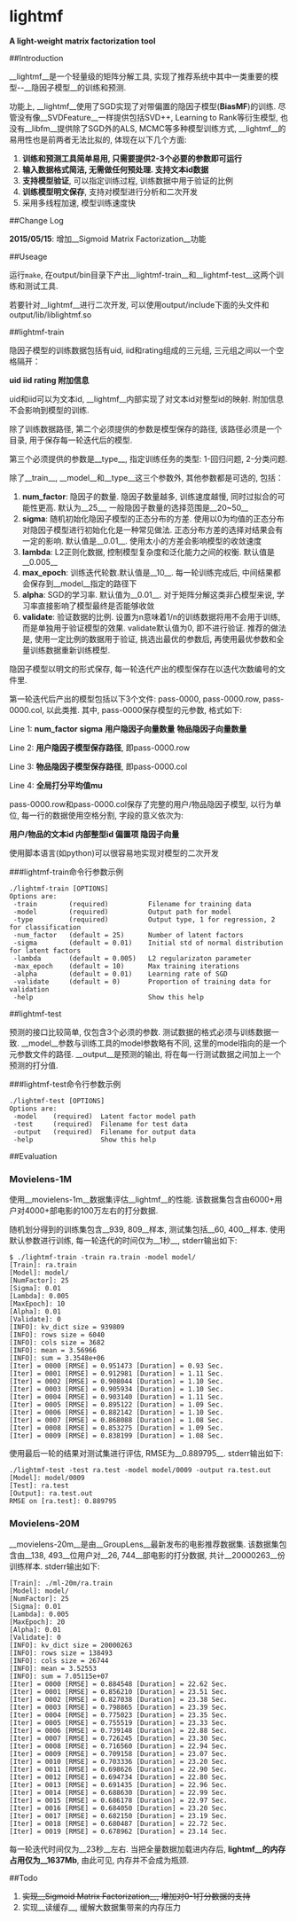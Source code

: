 # lightmf
__A light-weight matrix factorization tool__

##Introduction

__lightmf__是一个轻量级的矩阵分解工具, 实现了推荐系统中其中一类重要的模型--__隐因子模型__的训练和预测.

功能上, __lightmf__使用了SGD实现了对带偏置的隐因子模型(__BiasMF__)的训练.
尽管没有像__SVDFeature__一样提供包括SVD++, Learning to Rank等衍生模型, 
也没有__libfm__提供除了SGD外的ALS, MCMC等多种模型训练方式, __lightmf__的易用性也是前两者无法比拟的, 体现在以下几个方面:

1. __训练和预测工具简单易用, 只需要提供2-3个必要的参数即可运行__
2. __输入数据格式简洁, 无需做任何预处理. 支持文本id数据__
3. __支持模型验证__, 可以指定训练过程, 训练数据中用于验证的比例
4. __训练模型明文保存__, 支持对模型进行分析和二次开发
5. 采用多线程加速, 模型训练速度快

##Change Log

__2015/05/15__: 增加__Sigmoid Matrix Factorization__功能

##Useage

运行`make`, 在output/bin目录下产出__lightmf-train__和__lightmf-test__这两个训练和测试工具.

若要针对__lightmf__进行二次开发, 可以使用output/include下面的头文件和output/lib/liblightmf.so

##lightmf-train

隐因子模型的训练数据包括有uid, iid和rating组成的三元组, 三元组之间以一个空格隔开：

__uid iid rating 附加信息__

uid和iid可以为文本id, __lightmf__内部实现了对文本id对整型id的映射. 附加信息不会影响到模型的训练.

除了训练数据路径, 第二个必须提供的参数是模型保存的路径, 该路径必须是一个目录, 用于保存每一轮迭代后的模型.

第三个必须提供的参数是__type__, 指定训练任务的类型: 1-回归问题, 2-分类问题.

除了__train__, __model__和__type__这三个参数外, 其他参数都是可选的, 包括：

1. __num\_factor__: 隐因子的数量. 隐因子数量越多, 训练速度越慢, 同时过拟合的可能性更高. 默认为__25__, 一般隐因子数量的选择范围是__20~50__
2. __sigma__: 随机初始化隐因子模型的正态分布的方差. 使用以0为均值的正态分布对隐因子模型进行初始化化是一种常见做法. 正态分布方差的选择对结果会有一定的影响. 默认值是__0.01__. 使用太小的方差会影响模型的收敛速度
3. __lambda__: L2正则化数据, 控制模型复杂度和泛化能力之间的权衡. 默认值是__0.005__
4. __max\_epoch__: 训练迭代轮数.默认值是__10__. 每一轮训练完成后, 中间结果都会保存到__model__指定的路径下
5. __alpha__: SGD的学习率. 默认值为__0.01__. 对于矩阵分解这类非凸模型来说, 学习率直接影响了模型最终是否能够收敛
6. __validate__: 验证数据的比例. 设置为n意味着1/n的训练数据将用不会用于训练, 而是单独用于验证模型的效果. validate默认值为0, 即不进行验证. 推荐的做法是, 使用一定比例的数据用于验证, 挑选出最优的参数后, 再使用最优参数和全量训练数据重新训练模型.

隐因子模型以明文的形式保存, 每一轮迭代产出的模型保存在以迭代次数编号的文件里. 

第一轮迭代后产出的模型包括以下3个文件: pass-0000, pass-0000.row, pass-0000.col, 以此类推. 
其中, pass-0000保存模型的元参数, 格式如下:

Line 1: __num\_factor__ __sigma__ __用户隐因子向量数量__ __物品隐因子向量数量__

Line 2: __用户隐因子模型保存路径__, 即pass-0000.row

Line 3: __物品隐因子模型保存路径__, 即pass-0000.col

Line 4: __全局打分平均值mu__

pass-0000\.row和pass-0000\.col保存了完整的用户/物品隐因子模型, 以行为单位, 每一行的数据使用空格分割, 字段的意义依次为: 

__用户/物品的文本id 内部整型id 偏置项 隐因子向量__

使用脚本语言(如python)可以很容易地实现对模型的二次开发

###lightmf-train命令行参数示例

    ./lightmf-train [OPTIONS]
    Options are:
     -train        (required)          Filename for training data 
     -model        (required)          Output path for model 
     -type         (required)          Output type, 1 for regression, 2 for classification
     -num_factor   (default = 25)      Number of latent factors 
     -sigma        (default = 0.01)    Initial std of normal distribution for latent factors 
     -lambda       (default = 0.005)   L2 regularizaton parameter 
     -max_epoch    (default = 10)      Max training iterations 
     -alpha        (default = 0.01)    Learning rate of SGD 
     -validate     (default = 0)       Proportion of training data for validation 
     -help                             Show this help 

##lightmf-test

预测的接口比较简单, 仅包含3个必须的参数. 测试数据的格式必须与训练数据一致.
__model__参数与训练工具的model参数略有不同, 这里的model指向的是一个元参数文件的路径.
__output__是预测的输出, 将在每一行测试数据之间加上一个预测的打分值.

###lightmf-test命令行参数示例

    ./lightmf-test [OPTIONS]
    Options are:
     -model    (required)  Latent factor model path 
     -test     (required)  Filename for test data 
     -output   (required)  Filename for output data 
     -help                 Show this help 

##Evaluation

### Movielens-1M

使用__movielens-1m__数据集评估__lightmf__的性能.
该数据集包含由6000+用户对4000+部电影的100万左右的打分数据.

随机划分得到的训练集包含__939, 809__样本, 测试集包括__60, 400__样本.
使用默认参数进行训练, 每一轮迭代的时间仅为__1秒__, stderr输出如下:

    $ ./lightmf-train -train ra.train -model model/
    [Train]: ra.train
    [Model]: model/
    [NumFactor]: 25
    [Sigma]: 0.01
    [Lambda]: 0.005
    [MaxEpoch]: 10
    [Alpha]: 0.01
    [Validate]: 0
    [INFO]: kv_dict size = 939809
    [INFO]: rows size = 6040
    [INFO]: cols size = 3682
    [INFO]: mean = 3.56966
    [INFO]: sum = 3.3548e+06
    [Iter] = 0000 [RMSE] = 0.951473 [Duration] = 0.93 Sec.
    [Iter] = 0001 [RMSE] = 0.912981 [Duration] = 1.11 Sec.
    [Iter] = 0002 [RMSE] = 0.908044 [Duration] = 1.10 Sec.
    [Iter] = 0003 [RMSE] = 0.905934 [Duration] = 1.10 Sec.
    [Iter] = 0004 [RMSE] = 0.903140 [Duration] = 1.11 Sec.
    [Iter] = 0005 [RMSE] = 0.895122 [Duration] = 1.09 Sec.
    [Iter] = 0006 [RMSE] = 0.882142 [Duration] = 1.10 Sec.
    [Iter] = 0007 [RMSE] = 0.868088 [Duration] = 1.08 Sec.
    [Iter] = 0008 [RMSE] = 0.853275 [Duration] = 1.09 Sec.
    [Iter] = 0009 [RMSE] = 0.838199 [Duration] = 1.08 Sec.

使用最后一轮的结果对测试集进行评估, RMSE为__0.889795__. stderr输出如下:

    ./lightmf-test -test ra.test -model model/0009 -output ra.test.out
    [Model]: model/0009
    [Test]: ra.test
    [Output]: ra.test.out
    RMSE on [ra.test]: 0.889795

### Movielens-20M

__movielens-20m__是由__GroupLens__最新发布的电影推荐数据集. 
该数据集包含由__138, 493__位用户对__26, 744__部电影的打分数据, 共计__20000263__份训练样本.
stderr输出如下:

    [Train]: ./ml-20m/ra.train
    [Model]: model/
    [NumFactor]: 25
    [Sigma]: 0.01
    [Lambda]: 0.005
    [MaxEpoch]: 20
    [Alpha]: 0.01
    [Validate]: 0
    [INFO]: kv_dict size = 20000263
    [INFO]: rows size = 138493
    [INFO]: cols size = 26744
    [INFO]: mean = 3.52553
    [INFO]: sum = 7.05115e+07
    [Iter] = 0000 [RMSE] = 0.884548 [Duration] = 22.62 Sec.
    [Iter] = 0001 [RMSE] = 0.856210 [Duration] = 23.51 Sec.
    [Iter] = 0002 [RMSE] = 0.827038 [Duration] = 23.38 Sec.
    [Iter] = 0003 [RMSE] = 0.798865 [Duration] = 23.39 Sec.
    [Iter] = 0004 [RMSE] = 0.775023 [Duration] = 23.35 Sec.
    [Iter] = 0005 [RMSE] = 0.755519 [Duration] = 23.33 Sec.
    [Iter] = 0006 [RMSE] = 0.739148 [Duration] = 22.88 Sec.
    [Iter] = 0007 [RMSE] = 0.726245 [Duration] = 23.30 Sec.
    [Iter] = 0008 [RMSE] = 0.716560 [Duration] = 22.94 Sec.
    [Iter] = 0009 [RMSE] = 0.709158 [Duration] = 23.07 Sec.
    [Iter] = 0010 [RMSE] = 0.703336 [Duration] = 23.20 Sec.
    [Iter] = 0011 [RMSE] = 0.698626 [Duration] = 22.90 Sec.
    [Iter] = 0012 [RMSE] = 0.694734 [Duration] = 22.80 Sec.
    [Iter] = 0013 [RMSE] = 0.691435 [Duration] = 22.96 Sec.
    [Iter] = 0014 [RMSE] = 0.688630 [Duration] = 22.99 Sec.
    [Iter] = 0015 [RMSE] = 0.686178 [Duration] = 22.97 Sec.
    [Iter] = 0016 [RMSE] = 0.684050 [Duration] = 23.20 Sec.
    [Iter] = 0017 [RMSE] = 0.682150 [Duration] = 23.19 Sec.
    [Iter] = 0018 [RMSE] = 0.680487 [Duration] = 22.72 Sec.
    [Iter] = 0019 [RMSE] = 0.678962 [Duration] = 23.14 Sec.

每一轮迭代时间仅为__23秒__左右. 
当把全量数据加载进内存后, __lightmf__的内存占用仅为__1637Mb__, 由此可见, 内存并不会成为瓶颈. 

##Todo

1. ~~实现__Sigmoid Matrix Factorization__, 增加对0-1打分数据的支持~~
2. 实现__读缓存__, 缓解大数据集带来的内存压力
